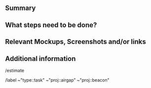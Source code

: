 <!---
1. Before opening a new issue, make sure it isn't a duplicate.

2. Include the name of the affected component, eg: account-transaction-list or scan-address

3. Fill all proposed paragraphs (even with NA, if nothing available)
--->

## Summary
<!--- Summarize the task concisely. --->



## What steps need to be done?
<!--- If it makes sense, list all necessary steps as a tasklist with checkboxes. --->



## Relevant Mockups, Screenshots and/or links
<!--- Paste or link any relevant mockups or screenshot that help to solve the task. --->



## Additional information
<!--- anything that might be important for whoever works with this issue.  --->



<!--- --------------------------------------------------- --->

<!--- if you already know, please add an estimate eg. 2h or 1d, else leave it as it is--->
/estimate



<!--- these standard labels will be added to this issue, leave it as it is --->
/label ~"type::task" ~"proj::airgap" ~"proj::beacon"


